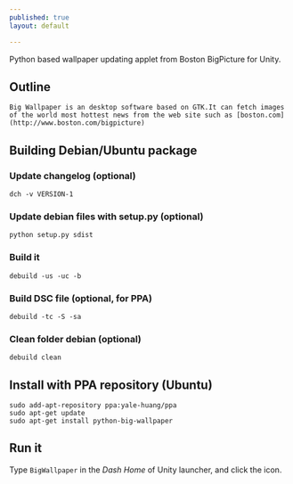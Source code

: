 ```yaml
---
published: true
layout: default

---
```


Python based wallpaper updating applet from Boston BigPicture for Unity.
## Outline

	Big Wallpaper is an desktop software based on GTK.It can fetch images of the world most hottest news from the web site such as [boston.com](http://www.boston.com/bigpicture)


## Building Debian/Ubuntu package

### Update changelog (optional)

    dch -v VERSION-1
    
### Update debian files with setup.py (optional)

    python setup.py sdist
    
### Build it

    debuild -us -uc -b

### Build DSC file (optional, for PPA)
    
    debuild -tc -S -sa 

### Clean folder debian (optional)

    debuild clean

## Install with PPA repository (Ubuntu)

    sudo add-apt-repository ppa:yale-huang/ppa
    sudo apt-get update
    sudo apt-get install python-big-wallpaper
    
## Run it

Type ```BigWallpaper``` in the *Dash Home* of Unity launcher, and click the icon.
